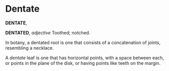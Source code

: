 # Dentate

**DENTATE**,

**DENTATED**, _adjective_ Toothed; notched.

In botany, a dentated root is one that consists of a concatenation of joints, resembling a necklace.

A _dentate_ leaf is one that has horizontal points, with a space between each, or points in the plane of the disk, or having points like teeth on the margin.